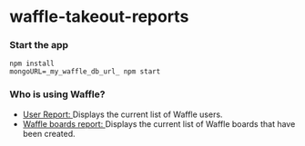 # waffle-takeout-reports

### Start the app

```
npm install
mongoURL=_my_waffle_db_url_ npm start
```

### Who is using Waffle?

* [User Report: ](http://localhost:3000/users) Displays the current list of Waffle users.
* [Waffle boards report: ](http://localhost:3000/boards) Displays the current list of Waffle boards that have been created.
